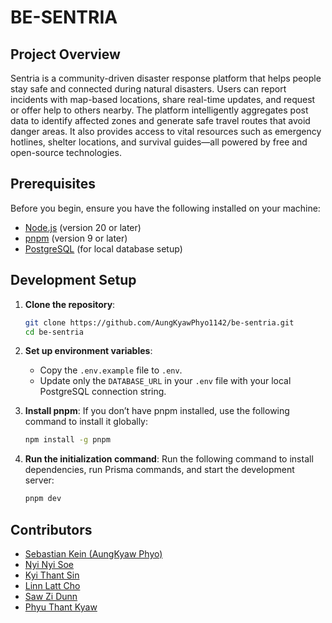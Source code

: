 # BE-SENTRIA

## Project Overview

Sentria is a community-driven disaster response platform that helps people stay safe and connected during natural disasters. Users can report incidents with map-based locations, share real-time updates, and request or offer help to others nearby. The platform intelligently aggregates post data to identify affected zones and generate safe travel routes that avoid danger areas. It also provides access to vital resources such as emergency hotlines, shelter locations, and survival guides—all powered by free and open-source technologies.

## Prerequisites

Before you begin, ensure you have the following installed on your machine:

- [Node.js](https://nodejs.org/) (version 20 or later)
- [pnpm](https://pnpm.io/) (version 9 or later)
- [PostgreSQL](https://www.postgresql.org/) (for local database setup)

## Development Setup

1. **Clone the repository**:

   ```bash
   git clone https://github.com/AungKyawPhyo1142/be-sentria.git
   cd be-sentria
   ```

2. **Set up environment variables**:

   - Copy the `.env.example` file to `.env`.
   - Update only the `DATABASE_URL` in your `.env` file with your local PostgreSQL connection string.

3. **Install pnpm**:
   If you don’t have pnpm installed, use the following command to install it globally:

   ```bash
   npm install -g pnpm
   ```

4. **Run the initialization command**:
   Run the following command to install dependencies, run Prisma commands, and start the development server:
   ```bash
   pnpm dev
   ```

   
## Contributors

- [Sebastian Kein (AungKyaw Phyo)](https://github.com/AungKyawPhyo1142)
- [Nyi Nyi Soe](https://github.com/Nyi-NyiSoe)
- [Kyi Thant Sin](https://github.com/KyiThantSin)
- [Linn Latt Cho](https://github.com/linnlatt132)
- [Saw Zi Dunn](https://github.com/SawZiDunn)
- [Phyu Thant Kyaw](https://github.com/My1ra)
